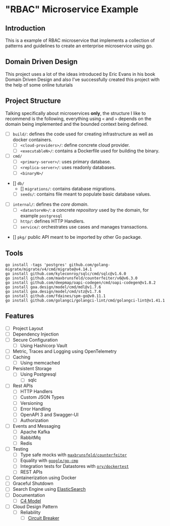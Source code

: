 # "RBAC" Microservice Example

## Introduction
This is a example of RBAC microservice that implements a collection of patterns and guidelines to create an enterprise microservice using go. 

## Domain Driven Design
This project uses a lot of the ideas introduced by Eric Evans in his book Domain Driven Design and also I've successfully created this project with the help of some online tuturials

## Project Structure
Talking specifically about microservices **only**, the structure I like to recommend is the following, everything using `<` and `>` depends on the domain being implemented and the bounded context being defined.

- [ ] `build/`: defines the code used for creating infrastructure as well as docker containers.
  - [ ] `<cloud-providers>/`: define concrete cloud provider.
  - [ ] `<executableN>/`: contains a Dockerfile used for building the binary.
- [ ] `cmd/`
  - [ ] `<primary-server>/`: uses primary database.
  - [ ] `<replica-server>/`: uses readonly databases.
  - [ ] `<binaryN>/`
- [] `db/`
  - [] `migrations/`: contains database migrations.
  - [ ] `seeds/`: contains file meant to populate basic database values.
- [ ] `internal/`: defines the _core domain_.
  - [ ] `<datastoreN>/`: a concrete _repository_ used by the domain, for example `postgresql`
  - [ ] `http/`: defines HTTP Handlers.
  - [ ] `service/`: orchestrates use cases and manages transactions.
- [] `pkg/` public API meant to be imported by other Go package.

## Tools
```
go install -tags 'postgres' github.com/golang-migrate/migrate/v4/cmd/migrate@v4.14.1
go install github.com/kyleconroy/sqlc/cmd/sqlc@v1.6.0
go install github.com/maxbrunsfeld/counterfeiter/v6@v6.3.0
go install github.com/deepmap/oapi-codegen/cmd/oapi-codegen@v1.8.2
go install goa.design/model/cmd/mdl@v1.7.6
go install goa.design/model/cmd/stz@v1.7.6
go install github.com/fdaines/spm-go@v0.11.1
go install github.com/golangci/golangci-lint/cmd/golangci-lint@v1.41.1
```
## Features
- [ ] Project Layout 
- [ ] Dependency Injection 
- [ ] Secure Configuration
  - [ ] Using Hashicorp Vault
- [ ] Metric, Traces and Logging using OpenTelemetry
- [ ] Caching 
  - [ ] Using memcached
- [ ] Persistent Storage
  - [ ] Using Postgresql
    - [ ] sqlc
- [ ] Rest APIs
  - [ ] HTTP Handlers
  - [ ] Custom JSON Types
  - [ ] Versioning 
  - [ ] Error Handling
  - [ ] OpenAPI 3 and Swagger-UI
  - [ ] Authorization
- [ ] Events and Messaging
  - [ ] Apache Kafka
  - [ ] RabbitMq
  - [ ] Redis
- [ ] Testing
  - [ ] Type safe mocks with [`maxbrunsfeld/counterfeiter`](https://github.com/maxbrunsfeld/counterfeiter)
  - [ ] Equality with [`google/go-cmp`](https://github.com/google/go-cmp)
  - [ ] Integration tests for Datastores with [`ory/dockertest`](https://github.com/ory/dockertest)
  - [ ] REST APIs
- [ ] Containerization using Docker
- [ ] Graceful Shutdown
- [ ] Search Engine using [ElasticSearch](https://www.elastic.co/elasticsearch/)
- [ ] Documentation
  - [ ] [C4 Model](https://c4model.com/)
- [ ] Cloud Design Pattern
  - [ ] Reliability
    - [ ] [Circuit Breaker](https://en.wikipedia.org/wiki/Circuit_breaker_design_pattern)
